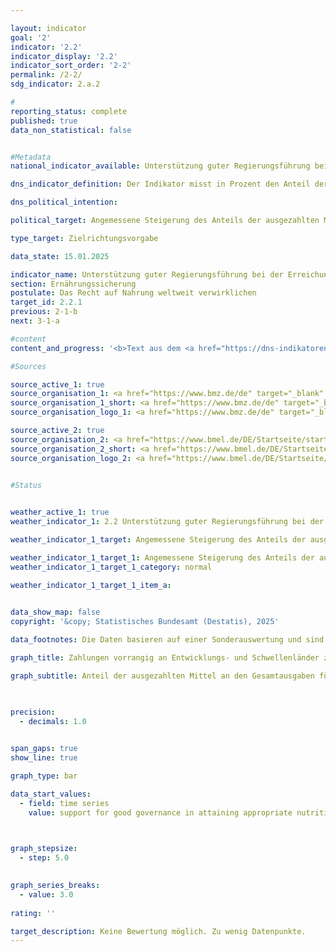 ```yaml
---

layout: indicator        
goal: '2'        
indicator: '2.2'        
indicator_display: '2.2'        
indicator_sort_order: '2-2'        
permalink: /2-2/        
sdg_indicator: 2.a.2        

#
reporting_status: complete        
published: true        
data_non_statistical: false        


#Metadata        
national_indicator_available: Unterstützung guter Regierungsführung bei der Erreichung einer angemessenen Ernährung weltweit        

dns_indicator_definition: Der Indikator misst in Prozent den Anteil der ausgezahlten Mittel an den Gesamtausgaben für Ernährungssicherung, mit dem die Anwendung relevanter internationaler Normen und Empfehlungen zur Verwirklichung des Rechts auf Nahrung (definiert nach dem Global Strategic Framework des Ausschusses für die Welternährungssicherheit der Vereinten Nationen (Committee on World Food Security, <abbr title="Committee on World Food Security (Ausschuss für die Welternährungssicherheit der Vereinten Nationen)" tabindex="0">CFS</abbr>) unterstützt wird.        

dns_political_intention:         

political_target: Angemessene Steigerung des Anteils der ausgezahlten Mittel für die Anwendung von Leitlinien und Empfehlungen des <abbr title="Vereinte Nationen" tabindex="0">VN</abbr>-Welternährungsausschusses (<abbr title="Committee on World Food Security (Ausschuss für die Welternährungssicherheit der Vereinten Nationen)" tabindex="0">CFS</abbr>) an den Gesamtausgaben für Ernährungssicherung in Prozent bis 2030        

type_target: Zielrichtungsvorgabe        

data_state: 15.01.2025        

indicator_name: Unterstützung guter Regierungsführung bei der Erreichung einer angemessenen Ernährung weltweit        
section: Ernährungssicherung        
postulate: Das Recht auf Nahrung weltweit verwirklichen        
target_id: 2.2.1        
previous: 2-1-b        
next: 3-1-a        

#content         
content_and_progress: '<b>Text aus dem <a href="https://dns-indikatoren.de/assets/Publikationen/Indikatorenberichte/2022.pdf">Indikatorenbericht 2022&nbsp;- Stand 31.10.2022</a></b><br><br>Die Datenerhebung wird vom Bundesministerium für Ernährung und Landwirtschaft (<abbr title="Bundesministerium für Ernährung und Landwirtschaft" tabindex="0">BMEL</abbr>) und vom Bundesministerium für wirtschaftliche Zusammenarbeit und Entwicklung (<abbr title="Bundesministerium für wirtschaftliche Zusammenarbeit und Entwicklung" tabindex="0">BMZ</abbr>) vorgenommen. Hierbei erfolgt eine Prüfung aller Projekt- und Programmdokumente zu Vorhaben im Bereich der Ernährungssicherung. Eine Kongruenz zur Erfassung der diesbezüglichen Ausgaben als öffentliche Entwicklungsausgaben (<abbr title="Official development assistance (Öffentliche Entwicklungsausgaben)" tabindex="0">ODA</abbr>) muss gegeben sein. Projekte, in denen im Ziel, in der Wirkungsmatrix oder der Projektbeschreibung a) eine Leitlinie oder eine Empfehlung des Global Strategic Framework für Ernährungssicherung konkret genannt wird oder b) ein inhaltliches Kernelement einer Leitlinie/Empfehlung substanzieller Teil des Vorhabens ist und die gleichzeitig das Vorhaben der Stärkung rechtlicher, institutioneller oder politischer Rahmenbedingungen zum Ziel haben, werden dabei als förderlich für die Unterstützung guter Regierungsführung angesehen. Da der Indikator als Anteil dieser Leistungen an allen Leistungen mit Bezug zur Ernährungssicherheit ausgedrückt wird, gibt er auf den ersten Blick keine Informationen über die Entwicklung der Leistungen für Ernährungssicherung oder der Unterstützungsleistungen für gute Regierungsführung in diesem Bereich.<br><br>Im Jahr 2018&nbsp;wurden im Bereich Ernährungssicherung für den Teilbereich Governance 223&nbsp;Millionen Euro aufgebracht. Dies entspricht 18,3&nbsp;% der <abbr title="Official development assistance (Öffentliche Entwicklungsausgaben)" tabindex="0">ODA</abbr>-Gesamtausgaben für Ernährungssicherung in Höhe von 1&nbsp;215&nbsp;Millionen Euro in 2018. Dabei hat sich im Vergleich zu 2016&nbsp;mit 16,7&nbsp;% nicht nur der prozentuale Anteil des Governance-Anteils an den <abbr title="Official development assistance (Öffentliche Entwicklungsausgaben)" tabindex="0">ODA</abbr> Leistungen zur Ernährungssicherheit erhöht. Vielmehr stiegen im Vergleich zu 2016&nbsp;auch die absoluten Ausgaben sowohl für die Ernährungssicherheit insgesamt von 887&nbsp;Millionen Euro als auch für die Verbesserung der Regierungsführung in diesem Bereich von 148&nbsp;Millionen Euro an.<br><br>Im Vergleich zu den gesamten öffentlichen Entwicklungsausgaben stellen die Ausgaben sowohl die Bereiche Governance als auch für die Ernährungssicherung lediglich einen kleinen Teil dar. So wurden im Jahr 2018&nbsp;insgesamt 25&nbsp;Milliarden Euro <abbr title="Official development assistance (Öffentliche Entwicklungsausgaben)" tabindex="0">ODA</abbr> aufgebracht. Davon entfielen 4,9&nbsp;% auf Ernährungssicherung <abbr title="beziehungsweise" tabindex="0">bzw.</abbr> 0,9&nbsp;% auf gute Regierungsführung im Bereich Ernährungssicherung.'                

#Sources        

source_active_1: true
source_organisation_1: <a href="https://www.bmz.de/de" target="_blank" onclick="return confirm_alert('des Bundesministeriums für wirtschaftliche Zusammenarbeit und Entwicklung', 'De')">Bundesministerium für wirtschaftliche Zusammenarbeit und Entwicklung</a>
source_organisation_1_short: <a href="https://www.bmz.de/de" target="_blank" onclick="return confirm_alert('des Bundesministeriums für wirtschaftliche Zusammenarbeit und Entwicklung', 'De')">Bundesministerium für wirtschaftliche Zusammenarbeit und Entwicklung</a>
source_organisation_logo_1: <a href="https://www.bmz.de/de" target="_blank" onclick="return confirm_alert('des Bundesministeriums für wirtschaftliche Zusammenarbeit und Entwicklung', 'De')"><img src="https://dnsTestEnvironment.github.io/dns-indicators/public/OrgImgDe/bmz.png" alt="Bundesministerium für wirtschaftliche Zusammenarbeit und Entwicklung" title=" Klicken Sie hier um zur Homepage der Organisation Bundesministerium für wirtschaftliche Zusammenarbeit und Entwicklung zu gelangen." style="height:60px; width:148px; border:transparent"/></a>

source_active_2: true
source_organisation_2: <a href="https://www.bmel.de/DE/Startseite/startseite_node.html" target="_blank" onclick="return confirm_alert('des Bundesministeriums für Ernährung und Landwirtschaft', 'De')">Bundesministerium für Ernährung und Landwirtschaft</a>
source_organisation_2_short: <a href="https://www.bmel.de/DE/Startseite/startseite_node.html" target="_blank" onclick="return confirm_alert('des Bundesministeriums für Ernährung und Landwirtschaft', 'De')">Bundesministerium für Ernährung und Landwirtschaft</a>
source_organisation_logo_2: <a href="https://www.bmel.de/DE/Startseite/startseite_node.html" target="_blank" onclick="return confirm_alert('des Bundesministeriums für Ernährung und Landwirtschaft', 'De')"><img src="https://dnsTestEnvironment.github.io/dns-indicators/public/OrgImgDe/bmel.png" alt="Bundesministerium für Ernährung und Landwirtschaft" title=" Klicken Sie hier um zur Homepage der Organisation Bundesministerium für Ernährung und Landwirtschaft zu gelangen." style="height:60px; width:148px; border:transparent"/></a>
        

#Status        


weather_active_1: true
weather_indicator_1: 2.2 Unterstützung guter Regierungsführung bei der Erreichung einer angemessenen Ernährung weltweit

weather_indicator_1_target: Angemessene Steigerung des Anteils der ausgezahlten Mittel für die Anwendung von Leitlinien und Empfehlungen des <abbr title="Vereinte Nationen" tabindex="0">VN</abbr>-Welternährungsausschusses (<abbr title="Committee on World Food Security (Ausschuss für die Welternährungssicherheit der Vereinten Nationen)" tabindex="0">CFS</abbr>) an den Gesamtausgaben für Ernährungssicherung in % bis 2030

weather_indicator_1_target_1: Angemessene Steigerung des Anteils der ausgezahlten Mittel für die Anwendung von Leitlinien und Empfehlungen des <abbr title="Vereinte Nationen" tabindex="0">VN</abbr>-Welternährungsausschusses (<abbr title="Committee on World Food Security (Ausschuss für die Welternährungssicherheit der Vereinten Nationen)" tabindex="0">CFS</abbr>) an den Gesamtausgaben für Ernährungssicherung in % bis 2030
weather_indicator_1_target_1_category: normal

weather_indicator_1_target_1_item_a:        
        

data_show_map: false        
copyright: '&copy; Statistisches Bundesamt (Destatis), 2025'        

data_footnotes: Die Daten basieren auf einer Sonderauswertung und sind nicht öffentlich zugänglich.<br>• Aufgrund methodischer Änderungen sind die Ergebnisse ab 2020&nbsp;nur eingeschränkt mit den Vorjahren vergleichbar (Zeitreihenbruch).        

graph_title: Zahlungen vorrangig an Entwicklungs- und Schwellenländer zur Unterstützung guter Regierungsführung für Ernährungssicherung        

graph_subtitle: Anteil der ausgezahlten Mittel an den Gesamtausgaben für Ernährungssicherung        

        

precision: 
  - decimals: 1.0
            

span_gaps: true        
show_line: true        

graph_type: bar        

data_start_values: 
  - field: time series
    value: support for good governance in attaining appropriate nutrition world-wide        

        

graph_stepsize: 
  - step: 5.0
            

graph_series_breaks: 
  - value: 3.0
                                            
rating: ''        

target_description: Keine Bewertung möglich. Zu wenig Datenpunkte.        
---
```


